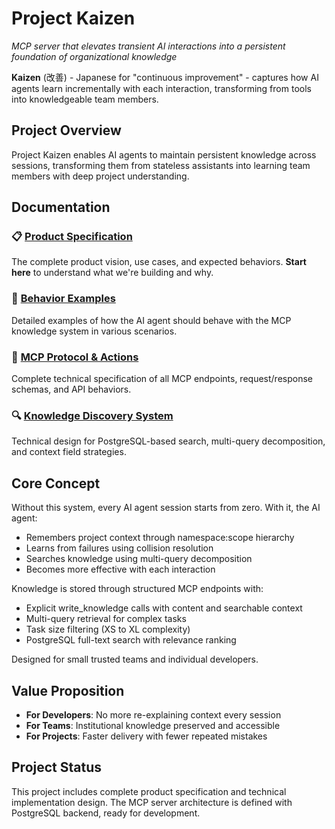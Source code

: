 # Project Kaizen

*MCP server that elevates transient AI interactions into a persistent foundation of organizational knowledge*

**Kaizen** (改善) - Japanese for "continuous improvement" - captures how AI agents learn incrementally with each interaction, transforming from tools into knowledgeable team members.

## Project Overview

Project Kaizen enables AI agents to maintain persistent knowledge across sessions, transforming them from stateless assistants into learning team members with deep project understanding.

## Documentation

### 📋 [Product Specification](./docs/product-specification.md)
The complete product vision, use cases, and expected behaviors. **Start here** to understand what we're building and why.

### 📖 [Behavior Examples](./docs/behavior-examples.md)
Detailed examples of how the AI agent should behave with the MCP knowledge system in various scenarios.

### 🔧 [MCP Protocol & Actions](./docs/mcp-protocol+actions.md)
Complete technical specification of all MCP endpoints, request/response schemas, and API behaviors.

### 🔍 [Knowledge Discovery System](./docs/knowledge-discovery-system.md)
Technical design for PostgreSQL-based search, multi-query decomposition, and context field strategies.

## Core Concept

Without this system, every AI agent session starts from zero. With it, the AI agent:
- Remembers project context through namespace:scope hierarchy
- Learns from failures using collision resolution
- Searches knowledge using multi-query decomposition
- Becomes more effective with each interaction

Knowledge is stored through structured MCP endpoints with:
- Explicit write_knowledge calls with content and searchable context
- Multi-query retrieval for complex tasks
- Task size filtering (XS to XL complexity)
- PostgreSQL full-text search with relevance ranking

Designed for small trusted teams and individual developers.

## Value Proposition

- **For Developers**: No more re-explaining context every session
- **For Teams**: Institutional knowledge preserved and accessible
- **For Projects**: Faster delivery with fewer repeated mistakes

## Project Status

This project includes complete product specification and technical implementation design. The MCP server architecture is defined with PostgreSQL backend, ready for development.
